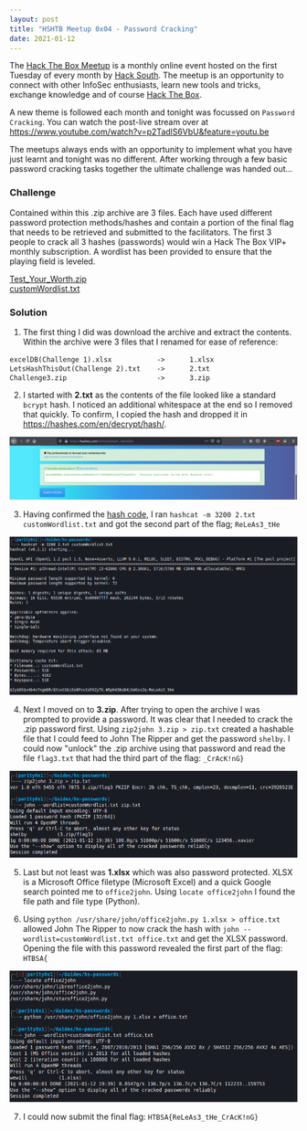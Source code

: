 ```yaml
---
layout: post
title: "HSHTB Meetup 0x04 - Password Cracking"
date: 2021-01-12
---
```


The [Hack The Box Meetup](https://www.meetup.com/Hack-The-Box-Meetup-South-Africa/) is a monthly online event hosted on the first Tuesday of every month by [Hack South](https://hacksouth.africa/). The meetup is an opportunity to connect with other InfoSec enthusiasts, learn new tools and tricks, exchange knowledge and of course [Hack The Box](https://www.hackthebox.eu/).

A new theme is followed each month and tonight was focussed on `Password Cracking`. You can watch the post-live stream over at https://www.youtube.com/watch?v=p2TadlS6VbU&feature=youtu.be

The meetups always ends with an opportunity to implement what you have just learnt and tonight was no different. After working through a few basic password cracking tasks together the ultimate challenge was handed out...

### Challenge

Contained within this .zip archive are 3 files. Each have used different password protection methods/hashes and contain a portion of the final flag that needs to be retrieved and submitted to the facilitators. The first 3 people to crack all 3 hashes (passwords) would win a Hack The Box VIP+ monthly subscription. A wordlist has been provided to ensure that the playing field is leveled.

[Test_Your_Worth.zip](/assets/hshtb/Test_Your_Worth.zip)  
[customWordlist.txt](/assets/hshtb/customWordlist.txt)

### Solution

1. The first thing I did was download the archive and extract the contents. Within the archive were 3 files that I renamed for ease of reference:
```
excelDB(Challenge 1).xlsx           ->      1.xlsx
LetsHashThisOut(Challenge 2).txt    ->      2.txt
Challenge3.zip                      ->      3.zip
```

2. I started with **2.txt** as the contents of the file looked like a standard `bcrypt` hash. I noticed an additional whitespace at the end so I removed that quickly. To confirm, I copied the hash and dropped it in https://hashes.com/en/decrypt/hash/.

![](/assets/hshtb/hshtb-0x04-01.png)

3. Having confirmed the [hash code](https://hashcat.net/wiki/doku.php?id=example_hashes), I ran `hashcat -m 3200 2.txt customWordlist.txt` and got the second part of the flag; `ReLeAs3_tHe`

![](/assets/hshtb/hshtb-0x04-02.png)

4. Next I moved on to **3.zip**. After trying to open the archive I was prompted to provide a password. It was clear that I needed to crack the .zip password first. Using `zip2john 3.zip > zip.txt` created a hashable file that I could feed to John The Ripper and get the password `shelby`. I could now "unlock" the .zip archive using that password and read the file `flag3.txt` that had the third part of the flag: `_CrAcK!nG}`

![](/assets/hshtb/hshtb-0x04-03.png)

5. Last but not least was **1.xlsx** which was also password protected. XLSX is a Microsoft Office filetype (Microsoft Excel) and a quick Google search pointed me to `office2john`. Using `locate office2john` I found the file path and file type (Python).

6. Using `python /usr/share/john/office2john.py 1.xlsx > office.txt` allowed John The Ripper to now crack the hash with `john --wordlist=customWordlist.txt office.txt` and get the XLSX password. Opening the file with this password revealed the first part of the flag: `HTBSA{`

![](/assets/hshtb/hshtb-0x04-04.png)

7. I could now submit the final flag: `HTBSA{ReLeAs3_tHe_CrAcK!nG}`